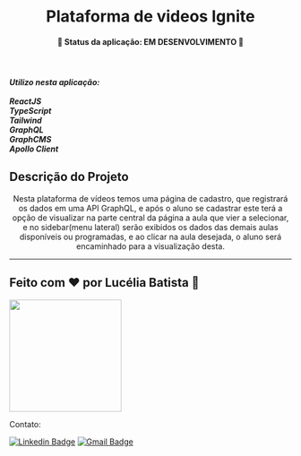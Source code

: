 <h1 align="center">Plataforma de videos Ignite</h1>

<h4 align="center"> 
	🚧  Status da aplicação: EM DESENVOLVIMENTO  🚧
</h4>
<br />
<h5>Utilizo nesta aplicação:
<br />
<br />
ReactJS<br />TypeScript<br />Tailwind<br />GraphQL<br />GraphCMS<br />Apollo Client</h5>

## Descrição do Projeto

<p align="center">Nesta plataforma de vídeos temos uma página de cadastro, que registrará os dados em uma API GraphQL, e após o aluno se cadastrar este terá a opção de visualizar na parte central da página a aula que vier a selecionar, e no sidebar(menu lateral) serão exibidos os dados das demais aulas disponíveis ou programadas, e ao clicar na aula desejada, o aluno será encaminhado para a visualização desta. </p>



---

 <h2>Feito com ❤️ por Lucélia Batista 🚀 </h2>
  <img style="heigth: 200px; width: 200px" src="https://avatars.githubusercontent.com/u/86496770?v=4">
 <a href="https://www.linkedin.com/in/luceliabatista/"></a>

Contato:

[![Linkedin Badge](https://img.shields.io/badge/-Lucelia-blue?style=flat-square&logo=Linkedin&logoColor=white&link=https://www.linkedin.com/in/luceliabatista/)](https://www.linkedin.com/in/luceliabatista/)
[![Gmail Badge](https://img.shields.io/badge/-lucelia.dev@gmail.com-c14438?style=flat-square&logo=Gmail&logoColor=white&link=mailto:lucelia.dev@gmail.com)](mailto:lucelia.dev@gmail.com)
